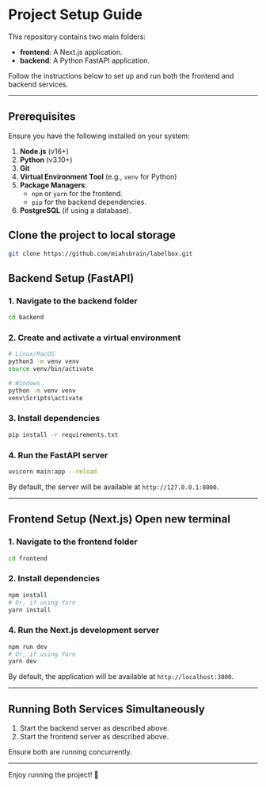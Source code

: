 # Project Setup Guide

This repository contains two main folders:
- **frontend**: A Next.js application.
- **backend**: A Python FastAPI application.

Follow the instructions below to set up and run both the frontend and backend services.

---

## Prerequisites

Ensure you have the following installed on your system:

1. **Node.js** (v16+)
2. **Python** (v3.10+)
3. **Git**
4. **Virtual Environment Tool** (e.g., `venv` for Python)
5. **Package Managers**:
   - `npm` or `yarn` for the frontend.
   - `pip` for the backend dependencies.
6. **PostgreSQL** (if using a database).

## Clone the project to local storage
```bash
git clone https://github.com/miahsbrain/labelbox.git
```


## Backend Setup (FastAPI)

### 1. Navigate to the backend folder
```bash
cd backend
```

### 2. Create and activate a virtual environment
```bash
# Linux/MacOS
python3 -m venv venv
source venv/bin/activate

# Windows
python -m venv venv
venv\Scripts\activate
```

### 3. Install dependencies
```bash
pip install -r requirements.txt
```

### 4. Run the FastAPI server
```bash
uvicorn main:app --reload
```
By default, the server will be available at `http://127.0.0.1:8000`.

---

## Frontend Setup (Next.js) Open new terminal

### 1. Navigate to the frontend folder
```bash
cd frontend
```

### 2. Install dependencies
```bash
npm install
# Or, if using Yarn
yarn install
```

### 4. Run the Next.js development server
```bash
npm run dev
# Or, if using Yarn
yarn dev
```
By default, the application will be available at `http://localhost:3000`.

---

## Running Both Services Simultaneously
1. Start the backend server as described above.
2. Start the frontend server as described above.

Ensure both are running concurrently.

---

Enjoy running the project! 🎉
